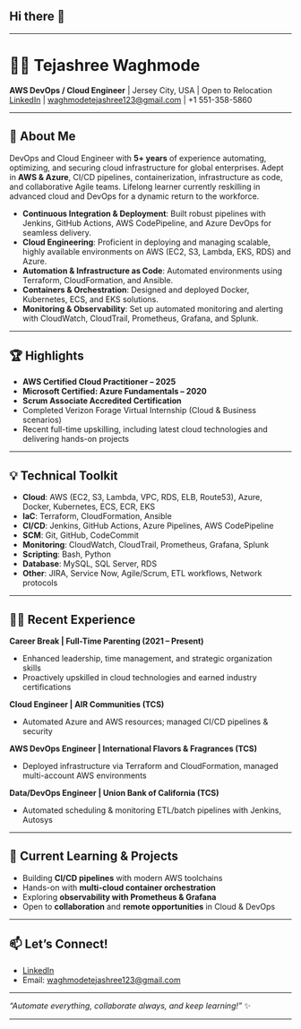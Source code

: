 ## Hi there 👋

***

# 👩‍💻 Tejashree Waghmode

**AWS DevOps / Cloud Engineer** | Jersey City, USA | Open to Relocation  
[LinkedIn](https://www.linkedin.com/in/tejashreewaghmode1/) | waghmodetejashree123@gmail.com | +1 551-358-5860

***

## 🚀 About Me

DevOps and Cloud Engineer with **5+ years** of experience automating, optimizing, and securing cloud infrastructure for global enterprises. Adept in **AWS & Azure**, CI/CD pipelines, containerization, infrastructure as code, and collaborative Agile teams. Lifelong learner currently reskilling in advanced cloud and DevOps for a dynamic return to the workforce.

- **Continuous Integration & Deployment**: Built robust pipelines with Jenkins, GitHub Actions, AWS CodePipeline, and Azure DevOps for seamless delivery.
- **Cloud Engineering**: Proficient in deploying and managing scalable, highly available environments on AWS (EC2, S3, Lambda, EKS, RDS) and Azure.
- **Automation & Infrastructure as Code**: Automated environments using Terraform, CloudFormation, and Ansible.
- **Containers & Orchestration**: Designed and deployed Docker, Kubernetes, ECS, and EKS solutions.
- **Monitoring & Observability**: Set up automated monitoring and alerting with CloudWatch, CloudTrail, Prometheus, Grafana, and Splunk.

***

## 🏆 Highlights

- **AWS Certified Cloud Practitioner – 2025**
- **Microsoft Certified: Azure Fundamentals – 2020**
- **Scrum Associate Accredited Certification**
- Completed Verizon Forage Virtual Internship (Cloud & Business scenarios)
- Recent full-time upskilling, including latest cloud technologies and delivering hands-on projects

***

## 💡 Technical Toolkit

- **Cloud**: AWS (EC2, S3, Lambda, VPC, RDS, ELB, Route53), Azure, Docker, Kubernetes, ECS, ECR, EKS
- **IaC**: Terraform, CloudFormation, Ansible
- **CI/CD**: Jenkins, GitHub Actions, Azure Pipelines, AWS CodePipeline
- **SCM**: Git, GitHub, CodeCommit
- **Monitoring**: CloudWatch, CloudTrail, Prometheus, Grafana, Splunk
- **Scripting**: Bash, Python
- **Database**: MySQL, SQL Server, RDS
- **Other**: JIRA, Service Now, Agile/Scrum, ETL workflows, Network protocols

***

## 👩‍🏫 Recent Experience

**Career Break | Full-Time Parenting (2021 – Present)**
- Enhanced leadership, time management, and strategic organization skills
- Proactively upskilled in cloud technologies and earned industry certifications

**Cloud Engineer | AIR Communities (TCS)**
- Automated Azure and AWS resources; managed CI/CD pipelines & security

**AWS DevOps Engineer | International Flavors & Fragrances (TCS)**
- Deployed infrastructure via Terraform and CloudFormation, managed multi-account AWS environments

**Data/DevOps Engineer | Union Bank of California (TCS)**
- Automated scheduling & monitoring ETL/batch pipelines with Jenkins, Autosys

***

## 🌱 Current Learning & Projects

- Building **CI/CD pipelines** with modern AWS toolchains
- Hands-on with **multi-cloud container orchestration**
- Exploring **observability with Prometheus & Grafana**
- Open to **collaboration** and **remote opportunities** in Cloud & DevOps

***

## 📫 Let’s Connect!

- [LinkedIn](#)
- Email: waghmodetejashree123@gmail.com

***

_“Automate everything, collaborate always, and keep learning!”_ ✨

***

